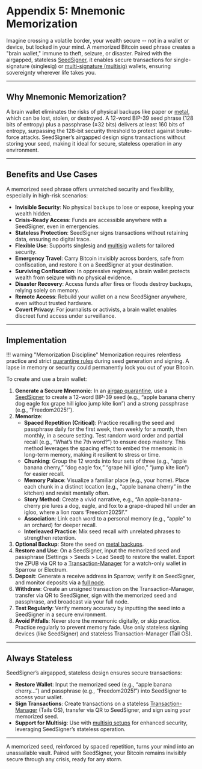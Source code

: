# Appendix 5: Mnemonic Memorization

Imagine crossing a volatile border, your wealth secure -- not in a wallet or device, but locked in your mind. A memorized Bitcoin seed phrase creates a "brain wallet," immune to theft, seizure, or disaster. Paired with the airgapped, stateless [SeedSigner](https://seedsigner.com), it enables secure transactions for single-signature (singlesig) or [multi-signature (multisig)](../sovereignty/level-7.md) wallets, ensuring sovereignty wherever life takes you.

---

## Why Mnemonic Memorization?

A brain wallet eliminates the risks of physical backups like paper or [metal](../sovereignty/level-6.md), which can be lost, stolen, or destroyed. A 12-word BIP-39 seed phrase (128 bits of entropy) plus a passphrase (≥32 bits) delivers at least 160 bits of entropy, surpassing the 128-bit security threshold to protect against brute-force attacks. SeedSigner’s airgapped design signs transactions without storing your seed, making it ideal for secure, stateless operation in any environment.

---

## Benefits and Use Cases

A memorized seed phrase offers unmatched security and flexibility, especially in high-risk scenarios:

- **Invisible Security**: No physical backups to lose or expose, keeping your wealth hidden.
- **Crisis-Ready Access**: Funds are accessible anywhere with a SeedSigner, even in emergencies.
- **Stateless Protection**: SeedSigner signs transactions without retaining data, ensuring no digital trace.
- **Flexible Use**: Supports singlesig and [multisig](../sovereignty/level-7.md) wallets for tailored security.
- **Emergency Travel**: Carry Bitcoin invisibly across borders, safe from confiscation, and restore it on a SeedSigner at your destination.
- **Surviving Confiscation**: In oppressive regimes, a brain wallet protects wealth from seizure with no physical evidence.
- **Disaster Recovery**: Access funds after fires or floods destroy backups, relying solely on memory.
- **Remote Access**: Rebuild your wallet on a new SeedSigner anywhere, even without trusted hardware.
- **Covert Privacy**: For journalists or activists, a brain wallet enables discreet fund access under surveillance.

---

## Implementation

!!! warning "Memorization Discipline"
    Memorization requires relentless practice and strict [quarantine rules](../sovereignty/level-5.md) during seed generation and signing. A lapse in memory or security could permanently lock you out of your Bitcoin.

To create and use a brain wallet:

1. **Generate a Secure Mnemonic**: In an [airgap quarantine](../sovereignty/level-5.md), use a [SeedSigner](https://seedsigner.com) to create a 12-word BIP-39 seed (e.g., “apple banana cherry dog eagle fox grape hill igloo jump kite lion”) and a strong passphrase (e.g., “Freedom2025!”).
2. **Memorize**:
    - **Spaced Repetition (Critical)**: Practice recalling the seed and passphrase daily for the first week, then weekly for a month, then monthly, in a secure setting. Test random word order and partial recall (e.g., “What’s the 7th word?”) to ensure deep mastery. This method leverages the spacing effect to embed the mnemonic in long-term memory, making it resilient to stress or time.
    - **Chunking**: Group the 12 words into four sets of three (e.g., “apple banana cherry,” “dog eagle fox,” “grape hill igloo,” “jump kite lion”) for easier recall.
    - **Memory Palace**: Visualize a familiar place (e.g., your home). Place each chunk in a distinct location (e.g., “apple banana cherry” in the kitchen) and revisit mentally often.
    - **Story Method**: Create a vivid narrative, e.g., “An apple-banana-cherry pie lures a dog, eagle, and fox to a grape-draped hill under an igloo, where a lion roars ‘Freedom2025!’.”
    - **Association**: Link each word to a personal memory (e.g., “apple” to an orchard) for deeper recall.
    - **Interleaved Practice**: Mix seed recall with unrelated phrases to strengthen retention.
3. **Optional Backup**: Store the seed on [metal backups](../sovereignty/level-6.md).
4. **Restore and Use**: On a SeedSigner, input the memorized seed and passphrase (Settings > Seeds > Load Seed) to restore the wallet. Export the ZPUB via QR to a [Transaction-Manager](airgapped-computer.md) for a watch-only wallet in Sparrow or Electrum.
5. **Deposit**: Generate a receive address in Sparrow, verify it on SeedSigner, and monitor deposits via a [full node](../sovereignty/level-4.md).
6. **Withdraw**: Create an unsigned transaction on the Transaction-Manager, transfer via QR to SeedSigner, sign with the memorized seed and passphrase, and broadcast via your full node.
7. **Test Regularly**: Verify memory accuracy by inputting the seed into a SeedSigner in a secure environment.
8. **Avoid Pitfalls**: Never store the mnemonic digitally, or skip practice. Practice regularly to prevent memory fade. Use only stateless signing devices (like SeedSigner) and stateless Transaction-Manager (Tail OS).

---

## Always Stateless

SeedSigner’s airgapped, stateless design ensures secure transactions:

- **Restore Wallet**: Input the memorized seed (e.g., “apple banana cherry…”) and passphrase (e.g., “Freedom2025!”) into SeedSigner to access your wallet.
- **Sign Transactions**: Create transactions on a stateless [Transaction-Manager](airgapped-computer.md) (Tails OS), transfer via QR to SeedSigner, and sign using your memorized seed.
- **Support for Multisig**: Use with [multisig setups](../sovereignty/level-7.md) for enhanced security, leveraging SeedSigner’s stateless operation.



---

A memorized seed, reinforced by spaced repetition, turns your mind into an unassailable vault. 
Paired with SeedSigner, your Bitcoin remains invisibly secure through any crisis, ready for any storm.




